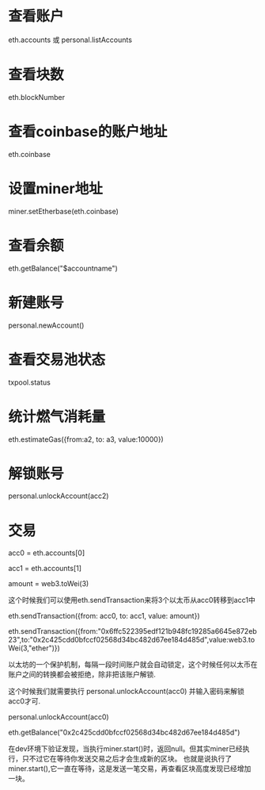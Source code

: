 
# 查看账户 
eth.accounts 或  personal.listAccounts

# 查看块数
eth.blockNumber

# 查看coinbase的账户地址
eth.coinbase

# 设置miner地址
miner.setEtherbase(eth.coinbase)

# 查看余额
eth.getBalance("$accountname")

# 新建账号
personal.newAccount()

# 查看交易池状态
txpool.status

# 统计燃气消耗量
eth.estimateGas({from:a2, to: a3, value:10000})

# 解锁账号
personal.unlockAccount(acc2)

# 交易
acc0 = eth.accounts[0]

acc1 = eth.accounts[1]

amount = web3.toWei(3)

这个时候我们可以使用eth.sendTransaction来将3个以太币从acc0转移到acc1中

eth.sendTransaction({from: acc0, to: acc1, value: amount})

eth.sendTransaction({from:"0x6ffc522395edf121b948fc19285a6645e872eb23",to:"0x2c425cdd0bfccf02568d34bc482d67ee184d485d",value:web3.toWei(3,"ether")})

以太坊的一个保护机制，每隔一段时间账户就会自动锁定，这个时候任何以太币在账户之间的转换都会被拒绝，除非把该账户解锁.

这个时候我们就需要执行 personal.unlockAccount(acc0) 并输入密码来解锁acc0才可.

personal.unlockAccount(acc0)


eth.getBalance("0x2c425cdd0bfccf02568d34bc482d67ee184d485d")

在dev环境下验证发现，当执行miner.start()时，返回null。但其实miner已经执行，只不过它在等待你发送交易之后才会生成新的区块。
也就是说执行了miner.start(),它一直在等待，这是发送一笔交易，再查看区块高度发现已经增加一块。




